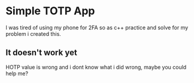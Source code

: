 # Simple TOTP App

I was tired of using my phone for 2FA so as c++ practice and solve for my problem i created this.

## It doesn't work yet

HOTP value is wrong and i dont know what i did wrong, maybe you could help me?

